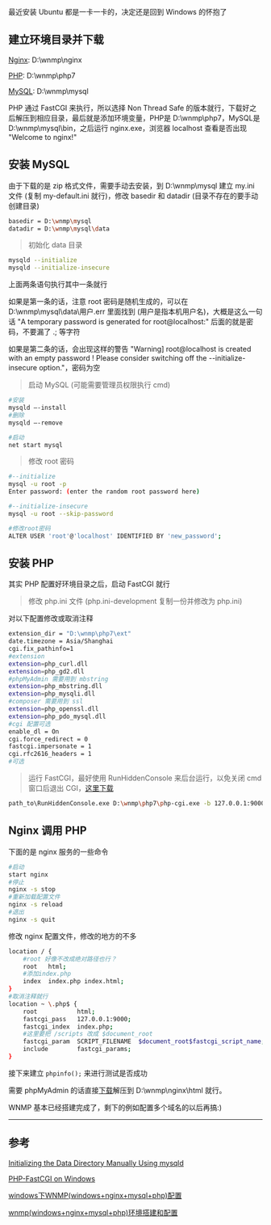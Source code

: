 最近安装 Ubuntu 都是一卡一卡的，决定还是回到 Windows 的怀抱了

## 建立环境目录并下载

[Nginx](http://nginx.org/en/download.html): D:\wnmp\nginx

[PHP](http://windows.php.net/download/): D:\wnmp\php7

[MySQL](https://dev.mysql.com/downloads/mysql/): D:\wnmp\mysql

PHP 通过 FastCGI 来执行，所以选择 Non Thread Safe 的版本就行，下载好之后解压到相应目录，最后就是添加环境变量，PHP是 D:\wnmp\php7，MySQL是 D:\wnmp\mysql\bin，之后运行 nginx.exe，浏览器 localhost 查看是否出现 "Welcome to nginx!"

## 安装 MySQL

由于下载的是 zip 格式文件，需要手动去安装，到 D:\wnmp\mysql 建立 my.ini 文件 (复制 my-default.ini 就行)，修改 basedir 和 datadir (目录不存在的要手动创建目录)

```bash
basedir = D:\wnmp\mysql
datadir = D:\wnmp\mysql\data
```

> 初始化 data 目录

```bash
mysqld --initialize
mysqld --initialize-insecure
```

上面两条语句执行其中一条就行

如果是第一条的话，注意 root 密码是随机生成的，可以在 D:\wnmp\mysql\data\用户.err 里面找到 (用户是指本机用户名)，大概是这么一句话 "A temporary password is generated for root@localhost:" 后面的就是密码，不要漏了 .; 等字符

如果是第二条的话，会出现这样的警告 "Warning] root@localhost is created with an empty password ! Please
consider switching off the --initialize-insecure option."，密码为空

> 启动 MySQL (可能需要管理员权限执行 cmd)

```bash
#安装
mysqld –-install
#删除
mysqld –-remove

#启动
net start mysql
```

> 修改 root 密码

```bash
#--initialize
mysql -u root -p
Enter password: (enter the random root password here)

#--initialize-insecure
mysql -u root --skip-password

#修改root密码
ALTER USER 'root'@'localhost' IDENTIFIED BY 'new_password';
```

## 安装 PHP

其实 PHP 配置好环境目录之后，启动 FastCGI 就行

> 修改 php.ini 文件 (php.ini-development 复制一份并修改为 php.ini)

对以下配置修改或取消注释

```bash
extension_dir = "D:\wnmp\php7\ext"
date.timezone = Asia/Shanghai
cgi.fix_pathinfo=1
#extension
extension=php_curl.dll
extension=php_gd2.dll
#phpMyAdmin 需要用到 mbstring
extension=php_mbstring.dll
extension=php_mysqli.dll
#composer 需要用到 ssl
extension=php_openssl.dll
extension=php_pdo_mysql.dll
#cgi 配置可选
enable_dl = On
cgi.force_redirect = 0
fastcgi.impersonate = 1
cgi.rfc2616_headers = 1
#可选
```

> 运行 FastCGI，最好使用 RunHiddenConsole 来后台运行，以免关闭 cmd 窗口后退出 CGI，[这里下载](https://www.nginx.com/resources/wiki/start/topics/examples/phpfastcgionwindows/)

```bash
path_to\RunHiddenConsole.exe D:\wnmp\php7\php-cgi.exe -b 127.0.0.1:9000 -c D:\wnmp\php7\php.ini
```

## Nginx 调用 PHP

下面的是 nginx 服务的一些命令

```bash
#启动
start nginx
#停止
nginx -s stop
#重新加载配置文件
nginx -s reload
#退出
nginx -s quit
```

修改 nginx 配置文件，修改的地方的不多

```bash
location / {
	#root 好像不改成绝对路径也行？
    root   html;
    #添加index.php
    index  index.php index.html;
}
#取消注释就行
location ~ \.php$ {
    root           html;
    fastcgi_pass   127.0.0.1:9000;
    fastcgi_index  index.php;
    #这里要把 /scripts 改成 $document_root
    fastcgi_param  SCRIPT_FILENAME  $document_root$fastcgi_script_name;
    include        fastcgi_params;
}
```

接下来建立 `phpinfo();` 来进行测试是否成功

需要 phpMyAdmin 的话直接[下载](https://www.phpmyadmin.net/downloads/)解压到 D:\wnmp\nginx\html 就行。

WNMP 基本已经搭建完成了，剩下的例如配置多个域名的以后再搞:)

---

## 参考

[Initializing the Data Directory Manually Using mysqld](https://dev.mysql.com/doc/refman/5.7/en/data-directory-initialization-mysqld.html)

[PHP-FastCGI on Windows](https://www.nginx.com/resources/wiki/start/topics/examples/phpfastcgionwindows/)

[windows下WNMP(windows+nginx+mysql+php)配置](http://blog.csdn.net/gsls200808/article/details/49661505)

[wnmp(windows+nginx+mysql+php)环境搭建和配置](http://www.cnblogs.com/Li-Cheng/p/4399149.html)
